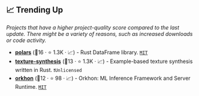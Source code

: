 ## 📈 Trending Up

_Projects that have a higher project-quality score compared to the last update. There might be a variety of reasons, such as increased downloads or code activity._

- <b><a href="https://github.com/ritchie46/polars">polars</a></b> (🥇16 ·  ⭐ 1.3K · 📈) - Rust DataFrame library. <code><a href="http://bit.ly/34MBwT8">MIT</a></code>
- <b><a href="https://github.com/EmbarkStudios/texture-synthesis">texture-synthesis</a></b> (🥈13 ·  ⭐ 1.3K · 📈) - Example-based texture synthesis written in Rust. <code>❗Unlicensed</code>
- <b><a href="https://github.com/vertexclique/orkhon">orkhon</a></b> (🥈12 ·  ⭐ 98 · 📈) - Orkhon: ML Inference Framework and Server Runtime. <code><a href="http://bit.ly/34MBwT8">MIT</a></code>

